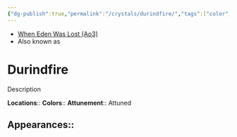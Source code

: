 ```yaml
---
{"dg-publish":true,"permalink":"/crystals/durindfire/","tags":["color","attuned","crystal"],"noteIcon":"saber1"}
---
```


- [When Eden Was Lost (Ao3)](https://archiveofourown.org/works/19334440/chapters/45992584)
- Also known as 

# Durindfire
Description

**Locations**:: 
**Colors**:: 
**Attunement**:: Attuned

**Appearances**::
- 